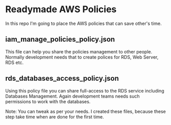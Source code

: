 # Readymade AWS Policies
In this repo I'm going to place the AWS policies that can save other's time.

## iam_manage_policies_policy.json
This file can help you share the policies management to other people. 
Normally development needs that to create polices for RDS, Web Server, RDS etc.

## rds_databases_access_policy.json
Using this policy file you can share full-access to the RDS service including Databases Management.
Again development teams needs such permissions to work with the databases.



Note: You can tweak as per your needs. I created these files, because these step take time when are done for the first time.
